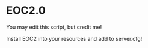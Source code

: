 # EOC2.0

You may edit this script, but credit me!

Install EOC2 into your resources and add to server.cfg!
